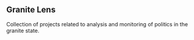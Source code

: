 ## Granite Lens
Collection of projects related to analysis and monitoring of politics in the granite state. 
